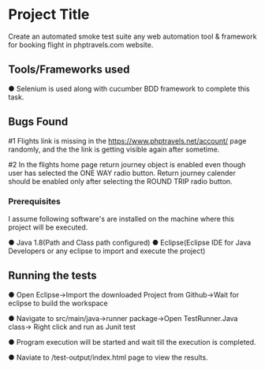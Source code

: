 # Project Title

Create an automated smoke test suite any web automation tool & framework for booking flight in phptravels.com website.

## Tools/Frameworks used

●	Selenium is used along with cucumber BDD framework to complete this task.


## Bugs Found

#1 Flights link is missing in the https://www.phptravels.net/account/ page randomly, and the the link is getting visible again after sometime.

#2 In the flights home page return journey object is enabled even though user has selected the ONE WAY radio button. Return journey calender should be enabled only after selecting the ROUND TRIP radio button.


### Prerequisites

I assume following software's are installed on the machine where this project will be executed.

●	Java 1.8(Path and Class path configured)
●	Eclipse(Eclipse IDE for Java Developers or any eclipse to import and execute the project)

## Running the tests

●	Open Eclipse->Import the downloaded Project from Github->Wait for eclipse to build the workspace

●	Navigate to src/main/java->runner package->Open TestRunner.Java class-> Right click and run as Junit test

●	Program execution will be started and wait till the execution is completed.

●	Naviate to /test-output/index.html page to view the results.

